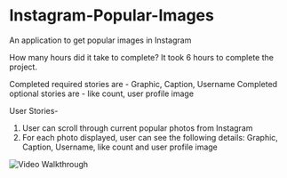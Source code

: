 Instagram-Popular-Images
========================

An application to get popular images in Instagram

How many hours did it take to complete?
It took 6 hours to complete the project.

Completed required stories are - Graphic, Caption, Username
Completed optional stories are - like count, user profile image


User Stories- 

1. User can scroll through current popular photos from Instagram
2. For each photo displayed, user can see the following details:
Graphic, Caption, Username, like count and user profile image


![Video Walkthrough](instagram_popular_image_2.gif)
